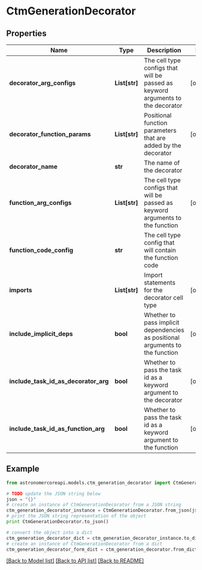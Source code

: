 # CtmGenerationDecorator


## Properties
Name | Type | Description | Notes
------------ | ------------- | ------------- | -------------
**decorator_arg_configs** | **List[str]** | The cell type configs that will be passed as keyword arguments to the decorator | [optional] 
**decorator_function_params** | **List[str]** | Positional function parameters that are added by the decorator | [optional] 
**decorator_name** | **str** | The name of the decorator | 
**function_arg_configs** | **List[str]** | The cell type configs that will be passed as keyword arguments to the function | [optional] 
**function_code_config** | **str** | The cell type config that will contain the function code | 
**imports** | **List[str]** | Import statements for the decorator cell type | [optional] 
**include_implicit_deps** | **bool** | Whether to pass implicit dependencies as positional arguments to the function | [optional] 
**include_task_id_as_decorator_arg** | **bool** | Whether to pass the task id as a keyword argument to the decorator | [optional] 
**include_task_id_as_function_arg** | **bool** | Whether to pass the task id as a keyword argument to the function | [optional] 

## Example

```python
from astronomercoreapi.models.ctm_generation_decorator import CtmGenerationDecorator

# TODO update the JSON string below
json = "{}"
# create an instance of CtmGenerationDecorator from a JSON string
ctm_generation_decorator_instance = CtmGenerationDecorator.from_json(json)
# print the JSON string representation of the object
print CtmGenerationDecorator.to_json()

# convert the object into a dict
ctm_generation_decorator_dict = ctm_generation_decorator_instance.to_dict()
# create an instance of CtmGenerationDecorator from a dict
ctm_generation_decorator_form_dict = ctm_generation_decorator.from_dict(ctm_generation_decorator_dict)
```
[[Back to Model list]](../README.md#documentation-for-models) [[Back to API list]](../README.md#documentation-for-api-endpoints) [[Back to README]](../README.md)


